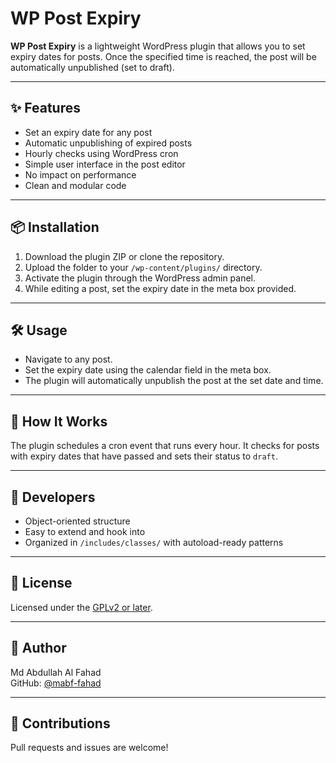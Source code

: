 # WP Post Expiry

**WP Post Expiry** is a lightweight WordPress plugin that allows you to set expiry dates for posts. Once the specified time is reached, the post will be automatically unpublished (set to draft).

---

## ✨ Features

- Set an expiry date for any post
- Automatic unpublishing of expired posts
- Hourly checks using WordPress cron
- Simple user interface in the post editor
- No impact on performance
- Clean and modular code

---

## 📦 Installation

1. Download the plugin ZIP or clone the repository.
2. Upload the folder to your `/wp-content/plugins/` directory.
3. Activate the plugin through the WordPress admin panel.
4. While editing a post, set the expiry date in the meta box provided.

---

## 🛠 Usage

- Navigate to any post.
- Set the expiry date using the calendar field in the meta box.
- The plugin will automatically unpublish the post at the set date and time.

---

## 🔄 How It Works

The plugin schedules a cron event that runs every hour. It checks for posts with expiry dates that have passed and sets their status to `draft`.

---

## 🧩 Developers

- Object-oriented structure
- Easy to extend and hook into
- Organized in `/includes/classes/` with autoload-ready patterns

---

## 📄 License

Licensed under the [GPLv2 or later](https://www.gnu.org/licenses/gpl-2.0.html).

---

## 👤 Author

Md Abdullah Al Fahad  
GitHub: [@mabf-fahad](https://github.com/mabf-fahad)

---

## 🙏 Contributions

Pull requests and issues are welcome!
